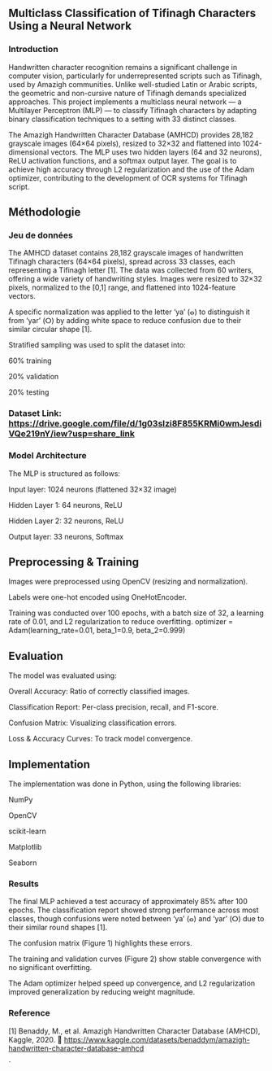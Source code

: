 
## Multiclass Classification of Tifinagh Characters Using a Neural Network
### Introduction
Handwritten character recognition remains a significant challenge in computer vision, particularly for underrepresented scripts such as Tifinagh, used by Amazigh communities. Unlike well-studied Latin or Arabic scripts, the geometric and non-cursive nature of Tifinagh demands specialized approaches.
This project implements a multiclass neural network — a Multilayer Perceptron (MLP) — to classify Tifinagh characters by adapting binary classification techniques to a setting with 33 distinct classes.

The Amazigh Handwritten Character Database (AMHCD) provides 28,182 grayscale images (64×64 pixels), resized to 32×32 and flattened into 1024-dimensional vectors. The MLP uses two hidden layers (64 and 32 neurons), ReLU activation functions, and a softmax output layer. The goal is to achieve high accuracy through L2 regularization and the use of the Adam optimizer, contributing to the development of OCR systems for Tifinagh script.
## Méthodologie
### Jeu de données
The AMHCD dataset contains 28,182 grayscale images of handwritten Tifinagh characters (64×64 pixels), spread across 33 classes, each representing a Tifinagh letter [1]. The data was collected from 60 writers, offering a wide variety of handwriting styles.
Images were resized to 32×32 pixels, normalized to the [0,1] range, and flattened into 1024-feature vectors.

A specific normalization was applied to the letter ‘ya’ (ⴰ) to distinguish it from ‘yar’ (ⵔ) by adding white space to reduce confusion due to their similar circular shape [1].

Stratified sampling was used to split the dataset into:

60% training

20% validation

20% testing
### Dataset Link: https://drive.google.com/file/d/1g03sIzi8F855KRMi0wmJesdiVQe219nY/iew?usp=share_link
### Model Architecture
The MLP is structured as follows:

Input layer: 1024 neurons (flattened 32×32 image)

Hidden Layer 1: 64 neurons, ReLU

Hidden Layer 2: 32 neurons, ReLU

Output layer: 33 neurons, Softmax

## Preprocessing & Training
Images were preprocessed using OpenCV (resizing and normalization).

Labels were one-hot encoded using OneHotEncoder.

Training was conducted over 100 epochs, with a batch size of 32, a learning rate of 0.01, and L2 regularization to reduce overfitting.
optimizer = Adam(learning_rate=0.01, beta_1=0.9, beta_2=0.999)
 
## Evaluation
The model was evaluated using:

Overall Accuracy: Ratio of correctly classified images.

Classification Report: Per-class precision, recall, and F1-score.

Confusion Matrix: Visualizing classification errors.

Loss & Accuracy Curves: To track model convergence.

## Implementation
The implementation was done in Python, using the following libraries:

NumPy

OpenCV

scikit-learn

Matplotlib

Seaborn

### Results
The final MLP achieved a test accuracy of approximately 85% after 100 epochs.
The classification report showed strong performance across most classes, though confusions were noted between ‘ya’ (ⴰ) and ‘yar’ (ⵔ) due to their similar round shapes [1].

The confusion matrix (Figure 1) highlights these errors.

The training and validation curves (Figure 2) show stable convergence with no significant overfitting.

The Adam optimizer helped speed up convergence, and L2 regularization improved generalization by reducing weight magnitude.
### Reference
[1] Benaddy, M., et al. Amazigh Handwritten Character Database (AMHCD), Kaggle, 2020.
🔗 https://www.kaggle.com/datasets/benaddym/amazigh-handwritten-character-database-amhcd



`   

